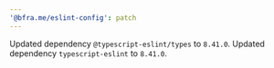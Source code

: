 ```yaml
---
'@bfra.me/eslint-config': patch
---
```


Updated dependency `@typescript-eslint/types` to `8.41.0`.
Updated dependency `typescript-eslint` to `8.41.0`.
